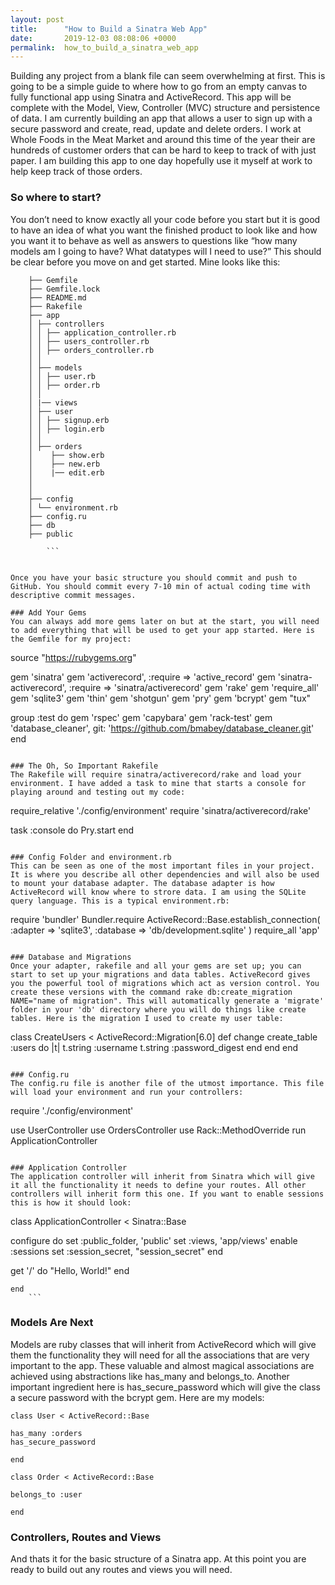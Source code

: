 ```yaml
---
layout: post
title:      "How to Build a Sinatra Web App"
date:       2019-12-03 08:08:06 +0000
permalink:  how_to_build_a_sinatra_web_app
---
```


Building any project from a blank file can seem overwhelming at first. This is going to be a simple guide to where how to go from an empty canvas to fully functional app using Sinatra and ActiveRecord. This app will be complete with the Model, View, Controller (MVC) structure and persistence of data. I am currently building an app that allows a user to sign up with a secure password and create, read, update and delete orders. I work at Whole Foods in the Meat Market and around this time of the year their are hundreds of customer orders that can be hard to keep to track of with just paper. I am building this app to one day hopefully use it myself at work to help keep track of those orders.

### So where to start?
You don’t need to know exactly all your code before you start but it is good to have an idea of what you want the finished product to look like and how you want it to behave as well as answers to questions like “how many models am I going to have? What datatypes will I need to use?” This should be clear before you move on and get started. Mine looks like this:

```
    ├── Gemfile
    ├── Gemfile.lock
    ├── README.md
    ├── Rakefile
    ├── app
    │ ├── controllers
    │ │ ├── application_controller.rb
    │ │ ├── users_controller.rb
    │ │ ├── orders_controller.rb
    │ │
    │ ├── models
    │ │ ├── user.rb
    │ │ ├── order.rb
    │ │ 
    │ |── views
    │ ├── user
    │ │ ├── signup.erb
    │ │ ├── login.erb
    │ │ 
    │ ├── orders
    │    ├── show.erb
    │    ├── new.erb
    │    |── edit.erb
    │  
    │ 
    ├── config
    │ └── environment.rb
    ├── config.ru
    ├── db
    ├── public
		
		```
		
		
Once you have your basic structure you should commit and push to GitHub. You should commit every 7-10 min of actual coding time with descriptive commit messages.

### Add Your Gems
You can always add more gems later on but at the start, you will need to add everything that will be used to get your app started. Here is the Gemfile for my project:

```
source "https://rubygems.org"

gem 'sinatra'
gem 'activerecord', :require => 'active_record'
gem 'sinatra-activerecord', :require => 'sinatra/activerecord'
gem 'rake'
gem 'require_all'
gem 'sqlite3'
gem 'thin'
gem 'shotgun'
gem 'pry'
gem 'bcrypt'
gem "tux"

group :test do
  gem 'rspec'
  gem 'capybara'
  gem 'rack-test'
  gem 'database_cleaner', git: 'https://github.com/bmabey/database_cleaner.git'
end
```

### The Oh, So Important Rakefile
The Rakefile will require sinatra/activerecord/rake and load your environment. I have added a task to mine that starts a console for playing around and testing out my code:

```
require_relative './config/environment'
require 'sinatra/activerecord/rake'

task :console do
    Pry.start
end
```

### Config Folder and environment.rb
This can be seen as one of the most important files in your project. It is where you describe all other dependencies and will also be used to mount your database adapter. The database adapter is how ActiveRecord will know where to strore data. I am using the SQLite query language. This is a typical environment.rb:

```
require 'bundler'
Bundler.require
ActiveRecord::Base.establish_connection(
  :adapter => 'sqlite3',
  :database => 'db/development.sqlite'
)
require_all 'app'
```

### Database and Migrations
Once your adapter, rakefile and all your gems are set up; you can start to set up your migrations and data tables. ActiveRecord gives you the powerful tool of migrations which act as version control. You create these versions with the command rake db:create_migration NAME="name of migration". This will automatically generate a 'migrate' folder in your 'db' directory where you will do things like create tables. Here is the migration I used to create my user table:

```
class CreateUsers < ActiveRecord::Migration[6.0]
  def change
    create_table :users do |t|
      t.string :username
      t.string :password_digest
    end
  end
end
```

### Config.ru
The config.ru file is another file of the utmost importance. This file will load your environment and run your controllers:

```
require './config/environment'

use UserController
use OrdersController
use Rack::MethodOverride
run ApplicationController
```

### Application Controller
The application controller will inherit from Sinatra which will give it all the functionality it needs to define your routes. All other controllers will inherit form this one. If you want to enable sessions this is how it should look:

```
class ApplicationController < Sinatra::Base

  configure do
    set :public_folder, 'public'
    set :views, 'app/views'
    enable :sessions
    set :session_secret, "session_secret"
  end


  get '/' do 
    "Hello, World!"
  end

    end
		```
		
### Models Are Next
Models are ruby classes that will inherit from ActiveRecord which will give them the functionality they will need for all the associations that are very important to the app. These valuable and almost magical associations are achieved using abstractions like has_many and belongs_to. Another important ingredient here is has_secure_password which will give the class a secure password with the bcrypt gem. Here are my models:

```
class User < ActiveRecord::Base

has_many :orders
has_secure_password

end
```
```
class Order < ActiveRecord::Base

belongs_to :user

end
```

### Controllers, Routes and Views
And thats it for the basic structure of a Sinatra app. At this point you are ready to build out any routes and views you will need.
